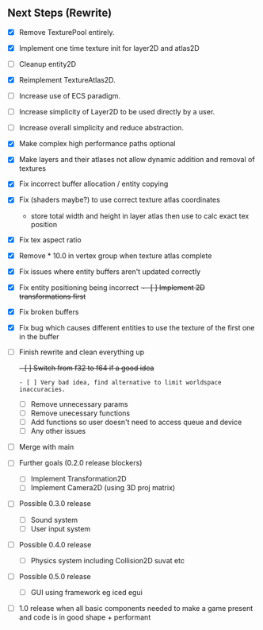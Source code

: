 ## Next Steps (Rewrite)
- [x] Remove TexturePool entirely.
- [x] Implement one time texture init for layer2D and atlas2D
- [ ] Cleanup entity2D
- [x] Reimplement TextureAtlas2D.
- [ ] Increase use of ECS paradigm.
- [ ] Increase simplicity of Layer2D to be used directly by a user.
- [ ] Increase overall simplicity and reduce abstraction.
- [x] Make complex high performance paths optional
- [x] Make layers and their atlases not allow dynamic addition and removal of textures
- [x] Fix incorrect buffer allocation / entity copying
- [x] Fix (shaders maybe?) to use correct texture atlas coordinates
  - store total width and height in layer atlas then use to calc exact tex position
- [x] Fix tex aspect ratio
- [x] Remove * 10.0 in vertex group when texture atlas complete
- [x] Fix issues where entity buffers aren't updated correctly
- [x] Fix entity positioning being incorrect
~~¬- [ ] Implement 2D transformations first~~
- [x] Fix broken buffers
- [x] Fix bug which causes different entities to use the texture of the first one in the buffer
- [ ] Finish rewrite and clean everything up

  ~~- [ ] Switch from f32 to f64 if a good idea~~
  
      - [ ] Very bad idea, find alternative to limit worldspace inaccuracies.
  - [ ] Remove unnecessary params
  - [ ] Remove unecessary functions
  - [ ] Add functions so user doesn't need to access queue and device
  - [ ] Any other issues
- [ ] Merge with main

- [ ] Further goals (0.2.0 release blockers)
  - [ ] Implement Transformation2D
  - [ ] Implement Camera2D (using 3D proj matrix)

- [ ] Possible 0.3.0 release
  - [ ] Sound system
  - [ ] User input system

- [ ] Possible 0.4.0 release
  - [ ] Physics system including Collision2D suvat etc

- [ ] Possible 0.5.0 release
  - [ ] GUI using framework eg iced egui

- [ ] 1.0 release when all basic components needed to make a game present and code is in good shape + performant
